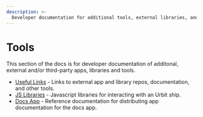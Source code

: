 ```yaml
---
description: >-
  Developer documentation for additional tools, external libraries, and third-party applications for Urbit development, including JavaScript libraries and documentation tools.
---
```


# Tools

This section of the docs is for developer documentation of additonal, external and/or third-party apps, libraries and tools.

- [Useful Links](links.md) - Links to external app and library repos, documentation, and other tools.
- [JS Libraries](js-libs) - Javascript libraries for interacting with an Urbit ship.
- [Docs App](docs-app) - Reference documentation for distributing app documentation for the docs app.
